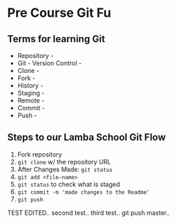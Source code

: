 # Pre Course Git Fu

## Terms for learning Git
 * Repository - 
 * Git - Version Control - 
 * Clone - 
 * Fork -
 * History -
 * Staging -
 * Remote - 
 * Commit -
 * Push -

## Steps to our Lamba School Git Flow
1. Fork repository
2. `git clone` w/ the repository URL 
3. After Changes Made: `git status`
4. `git add <file-name>` 
5. `git status` to check what is staged
6. `git commit -m 'made changes to the Readme'`
7. `git push`

TEST EDITED..
second test..
third test..
git push master..